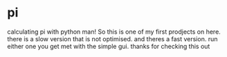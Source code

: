 # pi
calculating pi with python man!
So this is one of my first prodjects on here. there is a slow version that is not optimised. and theres a fast version. run either one you get met with the simple gui. thanks for checking this out
